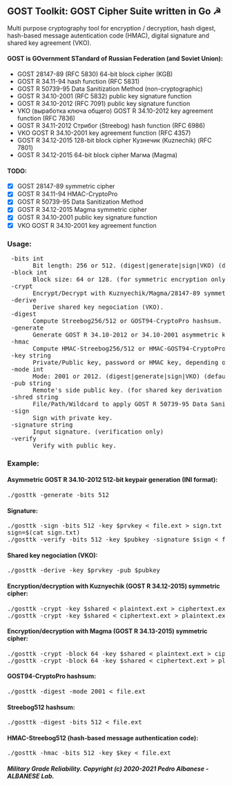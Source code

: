 ## GOST Toolkit: GOST Cipher Suite written in Go ☭
Multi purpose cryptography tool for encryption / decryption, hash digest, hash-based message autentication code (HMAC), digital signature and shared key agreement (VKO).

#### GOST is GOvernment STandard of Russian Federation (and Soviet Union):

* GOST 28147-89 (RFC 5830) 64-bit block cipher (KGB)
* GOST R 34.11-94 hash function (RFC 5831)
* GOST R 50739-95 Data Sanitization Method (non-cryptographic)
* GOST R 34.10-2001 (RFC 5832) public key signature function
* GOST R 34.10-2012 (RFC 7091) public key signature function
* VKO (выработка ключа общего) GOST R 34.10-2012 key agreement function (RFC 7836)
* GOST R 34.11-2012 Стрибог (Streebog) hash function (RFC 6986)
* VKO GOST R 34.10-2001 key agreement function (RFC 4357)
* GOST R 34.12-2015 128-bit block cipher Кузнечик (Kuznechik) (RFC 7801)
* GOST R 34.12-2015 64-bit block cipher Магма (Magma)

#### TODO:
  - [x] GOST 28147-89 symmetric cipher
  - [x] GOST R 34.11-94 HMAC-CryptoPro
  - [x] GOST R 50739-95 Data Sanitization Method
  - [x] GOST R 34.12-2015 Magma symmetric cipher
  - [x] GOST R 34.10-2001 public key signature function
  - [x] VKO GOST R 34.10-2001 key agreement function

### Usage:
<pre> -bits int
       Bit length: 256 or 512. (digest|generate|sign|VKO) (default 256)
 -block int
       Block size: 64 or 128. (for symmetric encryption only) (default 128)
 -crypt
       Encrypt/Decrypt with Kuznyechik/Magma/28147-89 symmetric ciphers.
 -derive
       Derive shared key negociation (VKO).
 -digest
       Compute Streebog256/512 or GOST94-CryptoPro hashsum.
 -generate
       Generate GOST R 34.10-2012 or 34.10-2001 asymmetric keypair.
 -hmac
       Compute HMAC-Streebog256/512 or HMAC-GOST94-CryptoPro.
 -key string
       Private/Public key, password or HMAC key, depending on operation.
 -mode int
       Mode: 2001 or 2012. (digest|generate|sign|VKO) (default 2012)
 -pub string
       Remote's side public key. (for shared key derivation only)
 -shred string
       File/Path/Wildcard to apply GOST R 50739-95 Data Sanitization Method.
 -sign
       Sign with private key.
 -signature string
       Input signature. (verification only)
 -verify
       Verify with public key.</pre>
### Example:
#### Asymmetric GOST R 34.10-2012 512-bit keypair generation (INI format):
<pre>./gosttk -generate -bits 512
</pre>
#### Signature:
<pre>./gosttk -sign -bits 512 -key $prvkey < file.ext > sign.txt
sign=$(cat sign.txt)
./gosttk -verify -bits 512 -key $pubkey -signature $sign < file.ext
</pre>
#### Shared key negociation (VKO):
<pre>./gosttk -derive -key $prvkey -pub $pubkey
</pre>
#### Encryption/decryption with Kuznyechik (GOST R 34.12-2015) symmetric cipher:
<pre>./gosttk -crypt -key $shared < plaintext.ext > ciphertext.ext
./gosttk -crypt -key $shared < ciphertext.ext > plaintext.ext
</pre>
#### Encryption/decryption with Magma (GOST R 34.13-2015) symmetric cipher:
<pre>./gosttk -crypt -block 64 -key $shared < plaintext.ext > ciphertext.ext
./gosttk -crypt -block 64 -key $shared < ciphertext.ext > plaintext.ext
</pre>
#### GOST94-CryptoPro hashsum:
<pre>./gosttk -digest -mode 2001 < file.ext
</pre>
#### Streebog512 hashsum:
<pre>./gosttk -digest -bits 512 < file.ext
</pre>
#### HMAC-Streebog512 (hash-based message authentication code):
<pre>./gosttk -hmac -bits 512 -key $key < file.ext
</pre>

##### Military Grade Reliability. Copyright (c) 2020-2021 Pedro Albanese - ALBANESE Lab.
